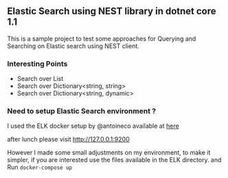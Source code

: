 ## Elastic Search using NEST library in dotnet core 1.1


This is a sample project to test some approaches for Querying and Searching on Elastic search using NEST client. 

### Interesting Points

- Search over List<string>
- Search over Dictionary<string, string>
- Search over Dictionary<string, dynamic>

### Need to setup Elastic Search environment ?

I used the ELK docker setup by @antoineco available at [here](https://github.com/deviantony/docker-elk) 

after lunch please visit http://127.0.0.1:9200 

However I made some small adjustments on my environment, to make it simpler, if you are interested use the files available in the ELK directory. and Run `docker-compose up`
